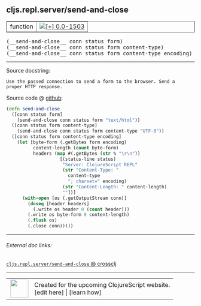 ## cljs.repl.server/send-and-close



 <table border="1">
<tr>
<td>function</td>
<td><a href="https://github.com/cljsinfo/cljs-api-docs/tree/0.0-1503"><img valign="middle" alt="[+] 0.0-1503" title="Added in 0.0-1503" src="https://img.shields.io/badge/+-0.0--1503-lightgrey.svg"></a> </td>
</tr>
</table>


 <samp>
(__send-and-close__ conn status form)<br>
</samp>
 <samp>
(__send-and-close__ conn status form content-type)<br>
</samp>
 <samp>
(__send-and-close__ conn status form content-type encoding)<br>
</samp>

---





Source docstring:

```
Use the passed connection to send a form to the browser. Send a
proper HTTP response.
```


Source code @ [github](https://github.com/clojure/clojurescript/blob/r1.7.28/src/main/clojure/cljs/repl/server.clj#L106-L129):

```clj
(defn send-and-close
  ([conn status form]
    (send-and-close conn status form "text/html"))
  ([conn status form content-type]
    (send-and-close conn status form content-type "UTF-8"))
  ([conn status form content-type encoding]
    (let [byte-form (.getBytes form encoding)
          content-length (count byte-form)
          headers (map #(.getBytes (str % "\r\n"))
                    [(status-line status)
                     "Server: ClojureScript REPL"
                     (str "Content-Type: "
                       content-type
                       "; charset=" encoding)
                     (str "Content-Length: " content-length)
                     ""])]
      (with-open [os (.getOutputStream conn)]
        (doseq [header headers]
          (.write os header 0 (count header)))
        (.write os byte-form 0 content-length)
        (.flush os)
        (.close conn)))))
```

<!--
Repo - tag - source tree - lines:

 <pre>
clojurescript @ r1.7.28
└── src
    └── main
        └── clojure
            └── cljs
                └── repl
                    └── <ins>[server.clj:106-129](https://github.com/clojure/clojurescript/blob/r1.7.28/src/main/clojure/cljs/repl/server.clj#L106-L129)</ins>
</pre>

-->

---



###### External doc links:

[`cljs.repl.server/send-and-close` @ crossclj](http://crossclj.info/fun/cljs.repl.server/send-and-close.html)<br>

---

 <table>
<tr><td>
<img valign="middle" align="right" width="48px" src="http://i.imgur.com/Hi20huC.png">
</td><td>
Created for the upcoming ClojureScript website.<br>
[edit here] | [learn how]
</td></tr></table>

[edit here]:https://github.com/cljsinfo/cljs-api-docs/blob/master/cljsdoc/cljs.repl.server_send-and-close.cljsdoc
[learn how]:https://github.com/cljsinfo/cljs-api-docs/wiki/cljsdoc-files

<!--

This information was too distracting to show to readers, but I'll leave it
commented here since it is helpful to:

- pretty-print the data used to generate this document
- and show how to retrieve that data



The API data for this symbol:

```clj
{:ns "cljs.repl.server",
 :name "send-and-close",
 :signature ["[conn status form]"
             "[conn status form content-type]"
             "[conn status form content-type encoding]"],
 :history [["+" "0.0-1503"]],
 :type "function",
 :full-name-encode "cljs.repl.server_send-and-close",
 :source {:code "(defn send-and-close\n  ([conn status form]\n    (send-and-close conn status form \"text/html\"))\n  ([conn status form content-type]\n    (send-and-close conn status form content-type \"UTF-8\"))\n  ([conn status form content-type encoding]\n    (let [byte-form (.getBytes form encoding)\n          content-length (count byte-form)\n          headers (map #(.getBytes (str % \"\\r\\n\"))\n                    [(status-line status)\n                     \"Server: ClojureScript REPL\"\n                     (str \"Content-Type: \"\n                       content-type\n                       \"; charset=\" encoding)\n                     (str \"Content-Length: \" content-length)\n                     \"\"])]\n      (with-open [os (.getOutputStream conn)]\n        (doseq [header headers]\n          (.write os header 0 (count header)))\n        (.write os byte-form 0 content-length)\n        (.flush os)\n        (.close conn)))))",
          :title "Source code",
          :repo "clojurescript",
          :tag "r1.7.28",
          :filename "src/main/clojure/cljs/repl/server.clj",
          :lines [106 129]},
 :full-name "cljs.repl.server/send-and-close",
 :docstring "Use the passed connection to send a form to the browser. Send a\nproper HTTP response."}

```

Retrieve the API data for this symbol:

```clj
;; from Clojure REPL
(require '[clojure.edn :as edn])
(-> (slurp "https://raw.githubusercontent.com/cljsinfo/cljs-api-docs/catalog/cljs-api.edn")
    (edn/read-string)
    (get-in [:symbols "cljs.repl.server/send-and-close"]))
```

-->
